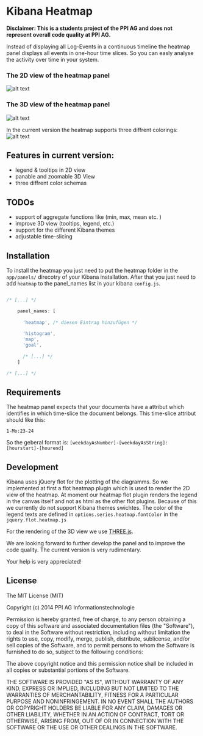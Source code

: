 # Kibana Heatmap

**Disclaimer: This is a students project of the PPI AG and does not represent overall code quality at PPI AG.**

Instead of displaying all Log-Events in a continuous timeline the heatmap panel displays all events in one-hour time slices. 
So you can easly analyse the activity over time in your system.



### The 2D view of the heatmap panel
![alt text](../../raw/master/img/heatmap-overview.png "heatmap in 2D view")




### The 3D view of the heatmap  panel
![alt text](../../raw/master/img/heatmap-3D.png "heatmap in 3D view")


In the current version the heatmap supports three diffrent colorings:
![alt text](../../raw/master/img/heatmap-coloring.png "three diffrent heatmap colorings")


## Features in current version:
 - legend & tooltips in 2D view
 - panable and zoomable 3D View     
 - three diffrent color schemas 

## TODOs 
- support of aggregate functions like (min, max, mean etc. ) 
- improve 3D view (tooltips, legend, etc.)
- support for the different Kibana themes
- adjustable time-slicing


## Installation 

To install the heatmap you just need to put the heatmap folder in the ```app/panels/``` direcotry of your Kibana installation.
After that you just need to add ```heatmap``` to the panel_names list in your kibana ```config.js```.

```js

/* [...] */

    panel_names: [
      
      'heatmap', /* diesen Eintrag hinzufügen */
      
      'histogram',
      'map',
      'goal',
      
      /* [...] */
    ]

/* [...] */

```


## Requirements

The heatmap panel expects that your documents have a attribut which identifies in which time-slice the document belongs.
This time-slice attribut should like this:

```1-Mo:23-24``` 

So the geberal format is: ```[weekdayAsNumber]-[weekdayAsString]:[hourstart]-[hourend]```


## Development

Kibana uses jQuery flot for the plotting of the diagramms. So we implemented at first a flot heatmap plugin which is used to render the 2D view of the heatmap. 
At moment our heatmap flot plugin renders the legend in the canvas itself and not as html as the other flot plugins. 
Because of this we currently do not support Kibana themes swichtes. The color of the legend texts are defined in ```options.series.heatmap.fontColor``` in the ```jquery.flot.heatmap.js```

For the rendering of the 3D view we use [THREE.js](http://threejs.org/).

We are looking forward to further develop the panel and to improve the code quality. The current version is very rudimentary. 

Your help is very appreciated!


## License

The MIT License (MIT)

Copyright (c) 2014 PPI AG Informationstechnologie

Permission is hereby granted, free of charge, to any person obtaining a copy
of this software and associated documentation files (the "Software"), to deal
in the Software without restriction, including without limitation the rights
to use, copy, modify, merge, publish, distribute, sublicense, and/or sell
copies of the Software, and to permit persons to whom the Software is
furnished to do so, subject to the following conditions:

The above copyright notice and this permission notice shall be included in
all copies or substantial portions of the Software.

THE SOFTWARE IS PROVIDED "AS IS", WITHOUT WARRANTY OF ANY KIND, EXPRESS OR
IMPLIED, INCLUDING BUT NOT LIMITED TO THE WARRANTIES OF MERCHANTABILITY,
FITNESS FOR A PARTICULAR PURPOSE AND NONINFRINGEMENT. IN NO EVENT SHALL THE
AUTHORS OR COPYRIGHT HOLDERS BE LIABLE FOR ANY CLAIM, DAMAGES OR OTHER
LIABILITY, WHETHER IN AN ACTION OF CONTRACT, TORT OR OTHERWISE, ARISING FROM,
OUT OF OR IN CONNECTION WITH THE SOFTWARE OR THE USE OR OTHER DEALINGS IN
THE SOFTWARE.